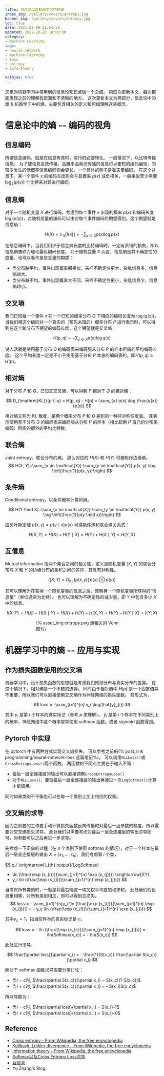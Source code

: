 ```yaml
---
title: 信息论以及机器学习中的熵
index_img: /gallery/covers/entropy.jpg
banner_img: /gallery/covers/entropy.jpg
toc: true
date: 2021-08-09 21:54:55
updated: 2022-10-28 18:00:00
category:
- Machine Learning
tags:
- neural-network
- machine-learning
- loss
- entropy
- info-theory

mathjax: true
---
```

<!-- omit in toc -->

这里对机器学习中常用到的信息论知识点做一个总结。
第四次更新本文，每次都能发现之前的理解有疏漏和不清晰的地方。
这次更新本文为两部分，信息论中的熵 & 机器学习中的熵，主要包含相关的定义和何如理解这些概念。

<!-- more -->

# 信息论中的熵 -- 编码的视角

## 信息编码

所谓信息编码，就是在信息传递时，进行的必要转化。
一般情况下，以比特传输信息。
为了使信息高效传播，高概率高频次传递的信息将以更短的编码展现，而较少发生的低概率信息编码则会更长，一个具体的例子是[霍夫曼编码](https://zh.wikipedia.org/wiki/霍夫曼编码)。
在这个背景下，某一个事件 $x$ 的编码长度则会与其概率 $p(x)$ 成负相关，一般来说至少需要 $\log _{2}\left({p(x)}\right)$ 个比特来对其进行编码。

## 信息熵

对于一个随机变量 $X$ 进行编码，考虑到每个事件 $x$ 出现的概率 $p(x)$ 和编码长度 $\log \left({p(x)}\right)$，对随机变量的编码可以由对每个事件编码的期望得到，这个期望就是信息熵：

$$H(X)=\mathbb{E}_{X}[I(x)]= - \sum_{x \in X} p(x) \log {p(x)}$$

在信息编码中，当我们用少于信息熵长度的比特编码时，一定有资讯的损失，所以信息熵被称为理论最优编码长度。
对于随机变量 $X$ 而言，信息熵是其不确定性的度量，也可以看作是信息量的期望：
- 当分布越平均，事件出现概率都相似，采样不确定性更大，杂乱信息多，信息熵越大。
- 当分布越不均，事件出现概率大不同，采样不确定性更小，杂乱信息少，信息熵越小。

## 交叉墒

我们已知每一个事件 $x$ 在一个已知的概率分布 $Q$ 下相应的编码长度为 $\log \left({q(x)}\right)$，当我们用这个编码对一个真实的（预先未知的）概率分布 $P$ 进行表示时，可以得到在这个新分布下期望的编码长度，这个期望就是交叉熵：

$$
H(p, q)=-\sum_{x \in X} p(x) \log q(x)
$$

说人话就是使用基于分布 $Q$ 的编码表来编码服从分布 $P$ 的样本所需的平均编码长度。
这个平均长度一定是不小于使用基于分布 $P$ 本身的编码表的，即$H(p, q) \geq H(p)$。

## 相对熵

对于分布 $P$ 和 $Q$，已知其交叉熵，可以得到 $P$ 相对于 $Q$ 的相对熵：

$$
D_{\mathrm{KL}}(p \| q) = H(p, q) - H(p) =-\sum_{x} p(x) \log \frac{q(x)}{p(x)}
$$

相对熵又称为 KL 散度，是两个概率分布 $P$ 和 $Q$ 差别的一种非对称性度量。
其表示使用基于分布 $Q$ 的编码表来编码服从分布 $P$ 的样本（相比起用 $P$ 自己的分布来编码）所需的额外的平均比特数。

## 联合熵

Joint entropy，联合分布的熵。
那么对应的 $H(X)$ 和 $H(Y)$ 可被称作边缘熵。
$$
H(X, Y)=\sum_{x \in \mathcal{X}} \sum_{y \in \mathcal{Y}} p(x, y) \log \left(\frac{1}{p(x, y)}\right)
$$

## 条件熵

Conditional entropy，以条件概率计算的熵。

$$
H(Y \mid X)=\sum_{x \in \mathcal{X}} \sum_{y \in \mathcal{Y}} p(x, y) \log \left(\frac{1}{p(y \mid x)}\right)
$$

由贝叶斯定理 $p(x, y)=p(y \mid x) p(x)$ 可得条件熵和联合熵关系式：

$$
H(X, Y)=H(X)+H(Y \mid X)=H(Y)+H(X \mid Y)=H(Y, X)
$$

## 互信息

Mutual information 指两个集合之间的相关性，定义是随机变量 $(X,Y)$ 的联合分布与 $X$ 和 $Y$ 的边缘分布的乘积之间的差异，其具有对称性。

$$
I(X ; Y)=D_{\mathrm{KL}}(p(x, y) \| p(x) \otimes p(y))
$$

其可以理解为在获得一个随机变量的信息之后，观察另一个随机变量所获得的“信息量”（单位通常为比特）。
也可以理解为不确定性的减少量，即 $Y$ 中包含多少 $X$ 中的信息。

$$
I(X ; Y)=H(X)-H(X \mid Y)=H(X)+H(Y)-H(X, Y)=H(Y)-H(Y \mid X)=I(Y ; X)
$$

<div style="width:60%;margin:auto">{% asset_img entropy.png 熵相关的 Venn 图%}</div>


# 机器学习中的熵 -- 应用与实现

## 作为损失函数使用的交叉墒

机器学习中，设计损失函数的思想就是考虑我们预测分布与真实分布的差异。
在这个情况下，相对熵是一个不错的选择。
同时由于相对熵中 $H(p)$ 是一个固定值并不重要，所以我们可以直接使用交叉熵作为神经网络的损失函数。
其形式为，

$$
loss = -\sum_{i=1}^{n} y_i \log(\hat{y}_{i})
$$

其中 $y_i$ 是第 $i$ 个样本的真实标记（参考 $p$ 来理解）。
$\hat{y}_{i}$ 是第 $i$ 个样本在不同类别上的概率，神经网络中这个概率常常使用 softmax 函数，或者 sigmoid 函数得到。

## Pytorch 中实现

在 pytorch 中有两种方式实现交叉熵损失。
可以参考之前的{% post_link programming/neural-network-loss 这篇笔记%}。
可以调用`NLLLoss()`或`CrossEntropyLoss()`两个函数。
两函数的不同点主要在于输入不同：
- 最后一层全连接层的输出可以直接调用`CrossEntropyLoss()`
- 对于`NLLLoss()`，要将最后一层全连接层的输出再通过一次`LogSoftmax()`计算才能调用。

同时如果类别不平衡也可以在每一个类别上加上相应的权重。

## 交叉熵的求导

因为之前要的工作要手动计算损失函数反向传播时对最后一层参数的梯度，所以需要对交叉熵损失求导。
此处我们只需要考虑对最后一层全连接层的输出求导即可，对参数可以之后再进一步求导。

先考虑一下正向的过程（在 n 个类别下使用 softmax 的情况），对于一个样本在最后一层全连接层的输出 $X = [x_1,...,x_n]$，我们考虑第 $i$ 个类，

$$
x_i
\xrightarrow[i_{th} output]{LogSoftmax}
- \ln (\frac{\exp (x_{i})}{\sum_{j=1}^{n} \exp (x_{j})}) 
\xrightarrow[]{Y}
- y_i \ln (\frac{\exp (x_{i})}{\sum_{j=1}^{n} \exp (x_{j})}) 
$$

当考虑所有类别时，一般是将最右端这一项加权平均或加权求和。
此处我们假设权重相等，对所有类别相加，则可以得到总损失。
$$
loss = - \sum_{i=1}^{n}y_i \ln (\frac{\exp (x_{i})}{\sum_{j=1}^{n} \exp (x_{j})}) = - y_c \ln (\frac{\exp (x_{i})}{\sum_{j=1}^{n} \exp (x_{j})}) 
$$

其中$y_c = 1$，指当前样本的真实标记是 $c$。

$$
loss = - \ln (\frac{\exp (x_{c})}{\sum_{j=1}^{n} \exp (x_{j})})  = - \ln(Softmax(x_c)) = - \ln(S(x_c))
$$

此处进行求导，

$$
\frac{\partial loss}{\partial x_i} = - \frac{1}{S(x_c)} \frac{\partial S(x_c)}{\partial x_i}
$$

而对于 softmax 函数求导需要分类讨论：
- 当$i=c$时, $\frac{\partial S(x_c)}{\partial x_i} = S(x_c)(1-S(x_c))$
- 当$i\neq c$时, $\frac{\partial S(x_c)}{\partial x_i} = - S(x_i)S(x_c)$

所以导数为：
- 当$i=c$时, $\frac{\partial loss}{\partial x_i} = S(x_i)-1$
- 当$i\neq c$时, $\frac{\partial loss}{\partial x_i} = S(x_i)-0$

## Reference

- [Cross entropy - From Wikipedia, the free encyclopedia](https://en.wikipedia.org/wiki/Cross_entropy)
- [Kullback–Leibler divergence - From Wikipedia, the free encyclopedia](https://en.wikipedia.org/wiki/Kullback–Leibler_divergence)
- [Information theory - From Wikipedia, the free encyclopedia](https://en.wikipedia.org/wiki/Information_theory)
- [Softmax以及Cross Entropy Loss求导](https://zhuanlan.zhihu.com/p/131647655)
- [互信息](https://zh.m.wikipedia.org/zh-hans/互信息)
- Yu Zhang's Blog
